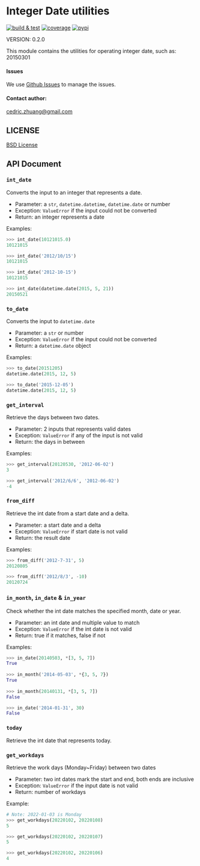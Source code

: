 # Integer Date utilities

[![build & test](https://github.com/jealous/int_date/actions/workflows/build-test.yml/badge.svg)](https://github.com/jealous/int_date/actions/workflows/build-test.yml)
[![coverage](https://codecov.io/gh/jealous/int_date/branch/master/graph/badge.svg?token=GBRWXbRgYm)](https://codecov.io/gh/jealous/int_date)
[![pypi](https://img.shields.io/pypi/v/int_date.svg)](https://pypi.python.org/pypi/int_date)

    
VERSION: 0.2.0

This module contains the utilities for operating integer date, such as: 20150301

#### Issues

We use [Github Issues](https://github.com/jealous/int_date) to manage the issues.

#### Contact author:

cedric.zhuang@gmail.com

## LICENSE

[BSD License](./LICENSE.txt)

## API Document

### `int_date`

Converts the input to an integer that represents a date.

* Parameter: a `str`, `datetime.datetime`, `datetime.date` or number
* Exception: `ValueError` if the input could not be converted
* Return: an integer represents a date

Examples:
``` python
>>> int_date(10121015.0)
10121015

>>> int_date('2012/10/15')
10121015

>>> int_date('2012-10-15')
10121015

>>> int_date(datetime.date(2015, 5, 21))
20150521
```

### `to_date`

Converts the input to `datetime.date`

* Parameter: a `str` or number
* Exception: `ValueError` if the input could not be converted
* Return: a `datetime.date` object

Examples:
``` python
>>> to_date(20151205)
datetime.date(2015, 12, 5)

>>> to_date('2015-12-05')
datetime.date(2015, 12, 5)
```

### `get_interval`

Retrieve the days between two dates.
* Parameter: 2 inputs that represents valid dates
* Exception: `ValueError` if any of the input is not valid
* Return: the days in between

Examples:
``` python
>>> get_interval(20120530, '2012-06-02')
3

>>> get_interval('2012/6/6', '2012-06-02')
-4                                        
```

### `from_diff`

Retrieve the int date from a start date and a delta.

* Parameter: a start date and a delta
* Exception: `ValueError` if start date is not valid
* Return: the result date

Examples:
``` python
>>> from_diff('2012-7-31', 5)
20120805

>>> from_diff('2012/8/3', -10)
20120724
```

### `in_month`, `in_date` & `in_year`

Check whether the int date matches the specified month, date or year.

* Parameter: an int date and multiple value to match
* Exception: `ValueError` if the int date is not valid
* Return: true if it matches, false if not

Examples:
``` python
>>> in_date(20140503, *[3, 5, 7])      
True
                                   
>>> in_month('2014-05-03', *{3, 5, 7}) 
True
                                   
>>> in_month(20140131, *[3, 5, 7])     
False    

>>> in_date('2014-01-31', 30)
False                              
```

### `today`

Retrieve the int date that represents today.

### `get_workdays`

Retrieve the work days (Monday~Friday) between two dates

* Parameter: two int dates mark the start and end, both ends are inclusive
* Exception: `ValueError` if the input date is not valid
* Return: number of workdays

Example:
``` python
# Note: 2022-01-03 is Monday
>>> get_workdays(20220102, 20220108)
5

>>> get_workdays(20220102, 20220107)
5

>>> get_workdays(20220102, 20220106)
4
```